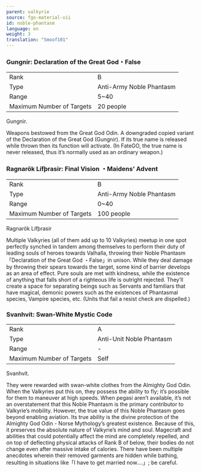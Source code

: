 ```yaml
---
parent: valkyrie
source: fgo-material-vii
id: noble-phantasm
language: en
weight: 3
translation: "Smoof101"
---
```


### Gungnir: Declaration of the Great God・False

<table>
  <tr><td>Rank</td><td>B</td></tr>
  <tr><td>Type</td><td>Anti-Army Noble Phantasm</td></tr>
  <tr><td>Range</td><td>5~40</td></tr>
  <tr><td>Maximum Number of Targets</td><td>20 people</td></tr>
</table>

Gungnir.

Weapons bestowed from the Great God Odin. A downgraded copied variant of the Declaration of the Great God (Gungnir). If its true name is released while thrown then its function will activate. (In FateGO, the true name is never released, thus it’s normally used as an ordinary weapon.)

### Ragnarök Lífþrasir: Final Vision ・Maidens’ Advent

<table>
  <tr><td>Rank</td><td>B</td></tr>
  <tr><td>Type</td><td>Anti-Army Noble Phantasm</td></tr>
  <tr><td>Range</td><td>0~40</td></tr>
  <tr><td>Maximum Number of Targets</td><td>100 people</td></tr>
</table>

Ragnarök Lífþrasir

Multiple Valkyries (all of them add up to 10 Valkyries) meetup in one spot perfectly synched in tandem among themselves to perform their duty of leading souls of heroes towards Valhalla, throwing their Noble Phantasm 「Declaration of the Great God ・False」in unison. While they deal damage by throwing their spears towards the target, some kind of barrier develops as an area of effect. Pure souls are met with kindness, while the existence of anything that falls short of a righteous life is outright rejected. They’ll create a space for separating beings such as Servants and familiars that have magical, demonic powers such as the existences of Phantasmal species, Vampire species, etc. (Units that fail a resist check are dispelled.)

### Svanhvít: Swan-White Mystic Code

<table>
  <tr><td>Rank</td><td>A</td></tr>
  <tr><td>Type</td><td>Anti-Unit Noble Phantasm</td></tr>
  <tr><td>Range</td><td>-</td></tr>
  <tr><td>Maximum Number of Targets</td><td>Self</td></tr>
</table>

Svanhvít.

They were rewarded with swan-white clothes from the Almighty God Odin. When the Valkyries put this on, they possess the ability to fly; it’s possible for them to maneuver at high speeds. When pegasi aren’t available, it’s not an overstatement that this Noble Phantasm is the primary contributor to Valkyrie’s mobility. However, the true value of this Noble Phantasm goes beyond enabling aviation. Its true ability is the divine protection of the Almighty God Odin - Norse Mythology’s greatest existence. Because of this, it preserves the absolute nature of Valkyrie’s mind and soul. Magecraft and abilities that could potentially affect the mind are completely repelled, and on top of deflecting physical attacks of Rank B of below, their bodies do not change even after massive intake of calories. There have been multiple anecdotes wherein their removed garments are hidden while bathing, resulting in situations like「I have to get married now….」; be careful.
